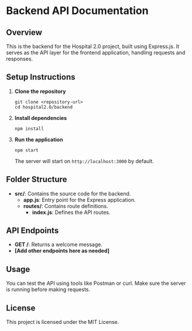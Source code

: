 # Backend API Documentation

## Overview
This is the backend for the Hospital 2.0 project, built using Express.js. It serves as the API layer for the frontend application, handling requests and responses.

## Setup Instructions

1. **Clone the repository**
   ```
   git clone <repository-url>
   cd hospital2.0/backend
   ```

2. **Install dependencies**
   ```
   npm install
   ```

3. **Run the application**
   ```
   npm start
   ```

   The server will start on `http://localhost:3000` by default.

## Folder Structure

- **src/**: Contains the source code for the backend.
  - **app.js**: Entry point for the Express application.
  - **routes/**: Contains route definitions.
    - **index.js**: Defines the API routes.

## API Endpoints

- **GET /**: Returns a welcome message.
- **[Add other endpoints here as needed]**

## Usage
You can test the API using tools like Postman or curl. Make sure the server is running before making requests.

## License
This project is licensed under the MIT License.
